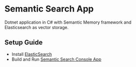# Semantic Search App

Dotnet application in C# with Semantic Memory framework and Elasticsearch as vector storage.

## Setup Guide

- Install [ElasticSearch](./ElasticSearch/README.md)
- Build and Run [Semantic Search Console App](./Rag.SemanticKernel.App/Program.cs)
